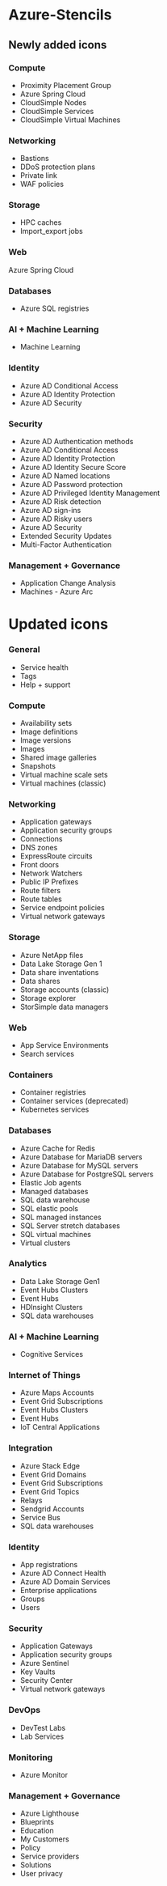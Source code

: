 # Azure-Stencils

## Newly added icons

### Compute

- Proximity Placement Group
- Azure Spring Cloud
- CloudSimple Nodes
- CloudSimple Services
- CloudSimple Virtual Machines

### Networking

- Bastions
- DDoS protection plans
- Private link
- WAF policies

### Storage

- HPC caches
- Import_export jobs

### Web

Azure Spring Cloud

### Databases

- Azure SQL registries

### AI + Machine Learning

- Machine Learning

### Identity

- Azure AD Conditional Access
- Azure AD Identity Protection
- Azure AD Security

### Security

- Azure AD Authentication methods
- Azure AD Conditional Access
- Azure AD Identity Protection
- Azure AD Identity Secure Score
- Azure AD Named locations
- Azure AD Password protection
- Azure AD Privileged Identity Management
- Azure AD Risk detection
- Azure AD sign-ins
- Azure AD Risky users
- Azure AD Security
- Extended Security Updates
- Multi-Factor Authentication

### Management + Governance

- Application Change Analysis
- Machines - Azure Arc

# Updated icons

### General

- Service health
- Tags
- Help + support

### Compute

- Availability sets
- Image definitions
- Image versions
- Images
- Shared image galleries
- Snapshots
- Virtual machine scale sets
- Virtual machines (classic)

### Networking

- Application gateways
- Application security groups
- Connections
- DNS zones
- ExpressRoute circuits
- Front doors
- Network Watchers
- Public IP Prefixes
- Route filters
- Route tables
- Service endpoint policies
- Virtual network gateways

### Storage

- Azure NetApp files
- Data Lake Storage Gen 1
- Data share inventations
- Data shares
- Storage accounts (classic)
- Storage explorer
- StorSimple data managers

### Web

- App Service Environments
- Search services

### Containers

- Container registries
- Container services (deprecated)
- Kubernetes services

### Databases

- Azure Cache for Redis
- Azure Database for MariaDB servers
- Azure Database for MySQL servers
- Azure Database for PostgreSQL servers
- Elastic Job agents
- Managed databases
- SQL data warehouse
- SQL elastic pools
- SQL managed instances
- SQL Server stretch databases
- SQL virtual machines
- Virtual clusters

### Analytics

- Data Lake Storage Gen1
- Event Hubs Clusters
- Event Hubs
- HDInsight Clusters
- SQL data warehouses

### AI + Machine Learning

- Cognitive Services

### Internet of Things

- Azure Maps Accounts
- Event Grid Subscriptions
- Event Hubs Clusters
- Event Hubs
- IoT Central Applications

### Integration

- Azure Stack Edge
- Event Grid Domains
- Event Grid Subscriptions
- Event Grid Topics
- Relays
- Sendgrid Accounts
- Service Bus
- SQL data warehouses

### Identity

- App registrations
- Azure AD Connect Health
- Azure AD Domain Services
- Enterprise applications
- Groups
- Users

### Security

- Application Gateways
- Application security groups
- Azure Sentinel
- Key Vaults
- Security Center
- Virtual network gateways

### DevOps

- DevTest Labs
- Lab Services

### Monitoring

- Azure Monitor

### Management + Governance

- Azure Lighthouse
- Blueprints
- Education
- My Customers
- Policy
- Service providers
- Solutions
- User privacy